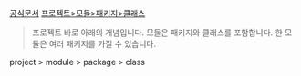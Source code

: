 [공식문서](https://kotlinlang.org/docs/visibility-modifiers.html#modules)
[프로젝트>모듈>패키지>클래스](https://smoh.tistory.com/226)

> 프로젝트 바로 아래의 개념입니다. 모듈은 패키지와 클래스를 포함합니다.
> 한 모듈은 여러 패키지를 가질 수 있습니다.

project > module > package > class
